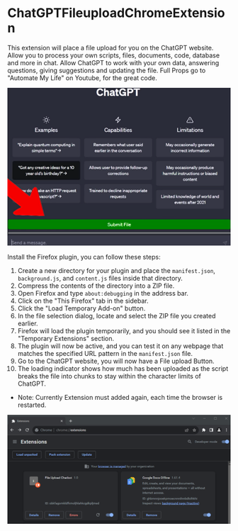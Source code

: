# ChatGPTFileuploadChromeExtension

This extension will place a file upload for you on the ChatGPT website. Allow you to process your own scripts, files, documents, code, database and more in chat. Allow ChatGPT to work with your own data, answering questions, giving suggestions and updating the file. Full Props go to  "Automate My Life" on Youtube, for the great code.

![1684228454511](image/README/1684228454511.png)

Install the Firefox plugin, you can follow these steps:

1. Create a new directory for your plugin and place the `manifest.json`, `background.js`, and `content.js` files inside that directory.
2. Compress the contents of the directory into a ZIP file.
3. Open Firefox and type `about:debugging` in the address bar.
4. Click on the "This Firefox" tab in the sidebar.
5. Click the "Load Temporary Add-on" button.
6. In the file selection dialog, locate and select the ZIP file you created earlier.
7. Firefox will load the plugin temporarily, and you should see it listed in the "Temporary Extensions" section.
8. The plugin will now be active, and you can test it on any webpage that matches the specified URL pattern in the `manifest.json` file.
9. Go to the ChatGPT website, you will now have a File upload Button.
10. The loading indicator shows how much has been uploaded as the script breaks the file into chunks to stay within the character limits of ChatGPT.

* Note: Currently Extension must added again, each time the browser is restarted.

![1684228518303](image/README/1684228518303.png)

